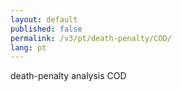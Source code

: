 ```yaml
---
layout: default
published: false
permalink: /v3/pt/death-penalty/COD/
lang: pt
---
```


death-penalty analysis COD
